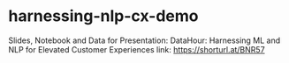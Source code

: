 # harnessing-nlp-cx-demo
Slides, Notebook and Data for Presentation: DataHour: Harnessing ML and NLP for Elevated Customer Experiences link: https://shorturl.at/BNR57
